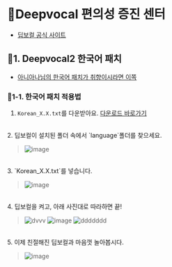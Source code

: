 # 🐇Deepvocal 편의성 증진 센터
- [딥보컬 공식 사이트](https://www.deep-vocal.com/#/Product)


## 📕1. Deepvocal2 한국어 패치
- [아니아나님의 한국어 패치가 취향이시라면 이쪽](https://m.blog.naver.com/aniana00/221696043896)
### 🤔1-1. 한국어 패치 적용법
1. `Korean_X.X.txt`를 다운받아요. [다운로드 바로가기]()
<br>
2. 딥보컬이 설치된 폴더 속에서 `language`폴더를 찾으세요.
   
> ![image](https://github.com/EX3exp/Deepvocal-Ko/assets/100339835/ae577408-af4f-486e-84bc-f9edc3d385c5)
<br>
3. `Korean_X.X.txt`를 넣습니다.

> ![image](https://github.com/EX3exp/Deepvocal-Ko/assets/100339835/9ed32b96-de42-4b70-b191-68b14c4c38da)
<br>
4. 딥보컬을 켜고, 아래 사진대로 따라하면 끝!

> ![dvvv](https://github.com/EX3exp/Deepvocal-Ko/assets/100339835/70a73c41-7ad1-4bf1-8094-a9a7eda3980f)
> ![image](https://github.com/EX3exp/Deepvocal-Ko/assets/100339835/113a8646-eb97-480a-a094-2882ae736d74)
> ![ddddddd](https://github.com/EX3exp/Deepvocal-Ko/assets/100339835/c2231dcb-654f-4bbf-9f28-633078e4a14e)
<br>
5. 이제 친절해진 딥보컬과 마음껏 놀아봅시다. 
   
> ![image](https://github.com/EX3exp/Deepvocal-Ko/assets/100339835/33e92b1b-eb76-4c5b-b105-604fe606e2d6)

